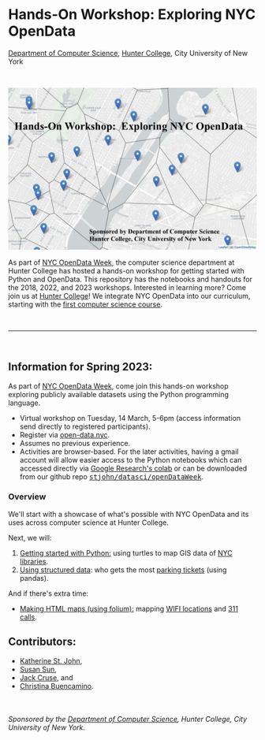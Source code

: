 # Hands-On Workshop:  Exploring NYC OpenData
[Department of Computer Science](https://www.hunter.cuny.edu/csci), 
[Hunter College](https://hunter.cuny.edu), City University of New York

<br>

![OpenData NYC Workshop](splash_openData.jpg)

As part of [NYC OpenData Week](https://www.open-data.nyc), the computer science department at Hunter College has hosted a hands-on workshop for getting started with Python and OpenData.  This repository has the notebooks and handouts for the 2018, 2022, and 2023 workshops.  Interested in learning more?  Come join us at [Hunter College](https://hunter.cuny.edu)! We integrate NYC OpenData into our curriculum, starting with the [first computer science course](https://huntercsci127.github.io/s23.html).

<br>

---

<br>

## Information for Spring 2023:

As part of [NYC OpenData Week](https://www.open-data.nyc), come join this hands-on workshop exploring
publicly available datasets using the Python programming language.

- Virtual workshop on Tuesday, 14 March, 5-6pm (access information send directly to registered participants).
- Register via [open-data.nyc](https://2023.open-data.nyc/event/learn-how-to-explore-nyc-open-data-with-python/).
- Assumes no previous experience.
- Activities are browser-based.  For the later activities, having a gmail account will allow easier access to the Python notebooks which can accessed directly via [Google Research's colab](https://colab.research.google.com) or can be downloaded from our github repo [<tt>stjohn/datasci/openDataWeek</tt>](https://github.com/stjohn/datasci/tree/main/openDataWeek).
</ul>


### Overview

We'll start with a showcase of what's possible with NYC OpenData
and its uses across computer science at Hunter College.

<p>
Next, we will:

1. [Getting started with Python:](https://stjohn.github.io/datasci/openDataWeek/warmup.html) using turtles to map GIS data of [NYC libraries](https://data.cityofnewyork.us/Business/Library/p4pf-fyc4">).
2. <a href="https://gist.github.com/stjohn/ca92cb126f7cb6ae33a389f6b5cdf410">Using structured data</a>:  who gets the most <a href="https://data.cityofnewyork.us/City-Government/Parking-Violations-Issued-Fiscal-Year-2018/pvqr-7yc4">parking tickets</a> (using pandas).



And if there's extra time:

- [Making HTML maps (using folium):](https://gist.github.com/stjohn/412ee3b894f236379174c61bdfd7608f) mapping 
[WIFI locations](https://data.cityofnewyork.us/City-Government/NYC-Wi-Fi-Hotspot-Locations/yjub-udmw) and 
[311 calls](https://data.cityofnewyork.us/Social-Services/311-Service-Requests-from-2010-to-Present/erm2-nwe9).

## Contributors:

- [Katherine St. John](https://stjohn.github.io),
- [Susan Sun](https://www.linkedin.com/in/susanwsun),
- [Jack Cruse](https://www.linkedin.com/in/james-cruse-mulhall), and 
- [Christina Buencamino](https://www.linkedin.com/in/christina-buencamino-ba37971a8).


<br>

####
*Sponsored by the [Department of Computer Science](https://www.hunter.cuny.edu/csci), Hunter College, City University of New York.*
